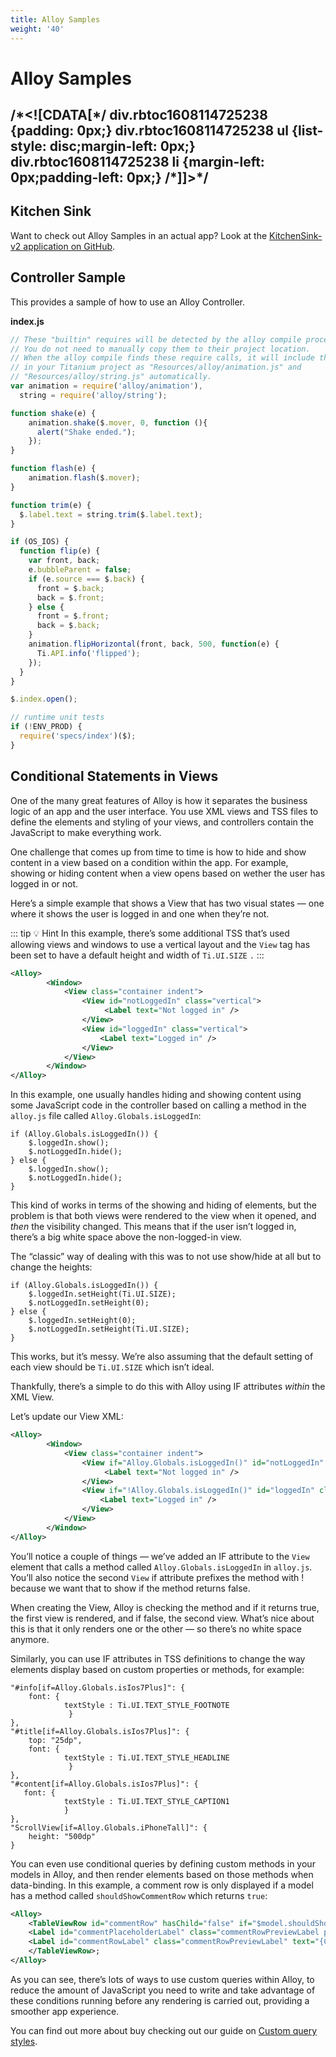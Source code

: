 ```yaml
---
title: Alloy Samples
weight: '40'
---
```


# Alloy Samples

## /\*<!\[CDATA\[\*/ div.rbtoc1608114725238 {padding: 0px;} div.rbtoc1608114725238 ul {list-style: disc;margin-left: 0px;} div.rbtoc1608114725238 li {margin-left: 0px;padding-left: 0px;} /\*\]\]>\*/

## Kitchen Sink

Want to check out Alloy Samples in an actual app? Look at the [KitchenSink-v2 application on GitHub](https://github.com/appcelerator/kitchensink-v2).

## Controller Sample

This provides a sample of how to use an Alloy Controller.

**index.js**

```javascript
// These "builtin" requires will be detected by the alloy compile process.
// You do not need to manually copy them to their project location.
// When the alloy compile finds these require calls, it will include them
// in your Titanium project as "Resources/alloy/animation.js" and
// "Resources/alloy/string.js" automatically.
var animation = require('alloy/animation'),
  string = require('alloy/string');

function shake(e) {
    animation.shake($.mover, 0, function (){
      alert("Shake ended.");
    });
}

function flash(e) {
    animation.flash($.mover);
}

function trim(e) {
  $.label.text = string.trim($.label.text);
}

if (OS_IOS) {
  function flip(e) {
    var front, back;
    e.bubbleParent = false;
    if (e.source === $.back) {
      front = $.back;
      back = $.front;
    } else {
      front = $.front;
      back = $.back;
    }
    animation.flipHorizontal(front, back, 500, function(e) {
      Ti.API.info('flipped');
    });
  }
}

$.index.open();

// runtime unit tests
if (!ENV_PROD) {
  require('specs/index')($);
}
```

## Conditional Statements in Views

One of the many great features of Alloy is how it separates the business logic of an app and the user interface. You use XML views and TSS files to define the elements and styling of your views, and controllers contain the JavaScript to make everything work.

One challenge that comes up from time to time is how to hide and show content in a view based on a condition within the app. For example, showing or hiding content when a view opens based on wether the user has logged in or not.

Here’s a simple example that shows a View that has two visual states — one where it shows the user is logged in and one when they’re not.

::: tip 💡 Hint
In this example, there’s some additional TSS that’s used allowing views and windows to use a vertical layout and the `View` tag has been set to have a default height and width of `Ti.UI.SIZE` `.`
:::

```xml
<Alloy>
        <Window>
            <View class="container indent">
                <View id="notLoggedIn" class="vertical">
                     <Label text="Not logged in" />
                </View>
                <View id="loggedIn" class="vertical">
                    <Label text="Logged in" />
                </View>
            </View>
        </Window>
</Alloy>
```

In this example, one usually handles hiding and showing content using some JavaScript code in the controller based on calling a method in the `alloy.js` file called `Alloy.Globals.isLoggedIn`:

```
if (Alloy.Globals.isLoggedIn()) {
    $.loggedIn.show();
    $.notLoggedIn.hide();
} else {
    $.loggedIn.show();
    $.notLoggedIn.hide();
}
```

This kind of works in terms of the showing and hiding of elements, but the problem is that both views were rendered to the view when it opened, and _then_ the visibility changed. This means that if the user isn’t logged in, there’s a big white space above the non-logged-in view.

The “classic” way of dealing with this was to not use show/hide at all but to change the heights:

```
if (Alloy.Globals.isLoggedIn()) {
    $.loggedIn.setHeight(Ti.UI.SIZE);
    $.notLoggedIn.setHeight(0);
} else {
    $.loggedIn.setHeight(0);
    $.notLoggedIn.setHeight(Ti.UI.SIZE);
}
```

This works, but it’s messy. We’re also assuming that the default setting of each view should be `Ti.UI.SIZE` which isn’t ideal.

Thankfully, there’s a simple to do this with Alloy using IF attributes _within_ the XML View.

Let’s update our View XML:

```xml
<Alloy>
        <Window>
            <View class="container indent">
                <View if="Alloy.Globals.isLoggedIn()" id="notLoggedIn" class="vertical">
                     <Label text="Not logged in" />
                </View>
                <View if="!Alloy.Globals.isLoggedIn()" id="loggedIn" class="vertical">
                    <Label text="Logged in" />
                </View>
            </View>
        </Window>
</Alloy>
```

You’ll notice a couple of things — we’ve added an IF attribute to the `View` element that calls a method called `Alloy.Globals.isLoggedIn` in `alloy.js`. You’ll also notice the second `View` if attribute prefixes the method with ! because we want that to show if the method returns false.

When creating the View, Alloy is checking the method and if it returns true, the first view is rendered, and if false, the second view. What’s nice about this is that it only renders one or the other — so there’s no white space anymore.

Similarly, you can use IF attributes in TSS definitions to change the way elements display based on custom properties or methods, for example:

```
"#info[if=Alloy.Globals.isIos7Plus]": {
    font: {
            textStyle : Ti.UI.TEXT_STYLE_FOOTNOTE
             }
},
"#title[if=Alloy.Globals.isIos7Plus]": {
    top: "25dp",
    font: {
            textStyle : Ti.UI.TEXT_STYLE_HEADLINE
             }
},
"#content[if=Alloy.Globals.isIos7Plus]": {
   font: {
            textStyle : Ti.UI.TEXT_STYLE_CAPTION1
            }
},
"ScrollView[if=Alloy.Globals.iPhoneTall]": {
    height: "500dp"
}
```

You can even use conditional queries by defining custom methods in your models in Alloy, and then render elements based on those methods when data-binding. In this example, a comment row is only displayed if a model has a method called `shouldShowCommentRow` which returns `true`:

```xml
<Alloy>
    <TableViewRow id="commentRow" hasChild="false" if="$model.shouldShowCommentRow()" onClick="onSelectComment">
    <Label id="commentPlaceholderLabel" class="commentRowPreviewLabel placeholderLabel" text="Ti.App.L('AddComment')" />
    <Label id="commentRowLabel" class="commentRowPreviewLabel" text="{Comment}" />
    </TableViewRow>;
</Alloy>
```

As you can see, there’s lots of ways to use custom queries within Alloy, to reduce the amount of JavaScript you need to write and take advantage of these conditions running before any rendering is carried out, providing a smoother app experience.

You can find out more about buy checking out our guide on [Custom query styles](/guide/Alloy_Framework/Alloy_Guide/Alloy_Views/Alloy_Styles_and_Themes/#custom-query-styles).
